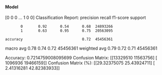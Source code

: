 #### Model
[0 0 0 ... 1 0 0]
Classification Report:
              precision    recall  f1-score   support

           0       0.92      0.54      0.68  24893266
           1       0.63      0.95      0.75  20563095

    accuracy                           0.72  45456361
   macro avg       0.78      0.74      0.72  45456361
weighted avg       0.79      0.72      0.71  45456361

Accuracy: 0.7214759008095699
Confusion Matrix:
[[13329510 11563756]
 [ 1096936 19466159]]
Confusion Matrix (%):
[[29.32375075 25.43924711]
 [ 2.41316281 42.82383933]]
